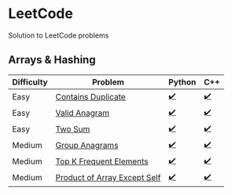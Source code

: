 # LeetCode
Solution to LeetCode problems

## Arrays & Hashing
| Difficulty | Problem | Python | C++ |
|------------|---------|--------|-----|
| Easy | [Contains Duplicate](https://leetcode.com/problems/contains-duplicate/) | [✔️](https://github.com/Momen-17/LeetCode/blob/master/Python/Arrays%20%26%20Hashing/contains-duplicate.py) | [✔️](https://github.com/Momen-17/LeetCode/blob/master/Cpp/Arrays%20%26%20Hashing/contains-duplicate.cpp) |
| Easy | [Valid Anagram](https://leetcode.com/problems/valid-anagram/) | [✔️](https://github.com/Momen-17/LeetCode/blob/master/Python/Arrays%20%26%20Hashing/valid-anagram.py) | [✔️](https://github.com/Momen-17/LeetCode/blob/master/Cpp/Arrays%20%26%20Hashing/valid-anagram.cpp) |
| Easy | [Two Sum](https://leetcode.com/problems/two-sum/) | [✔️](https://github.com/Momen-17/LeetCode/blob/master/Python/Arrays%20%26%20Hashing/two-sum.py) | [✔️](https://github.com/Momen-17/LeetCode/blob/master/Cpp/Arrays%20%26%20Hashing/two-sum.cpp) |
| Medium | [Group Anagrams](https://leetcode.com/problems/group-anagrams/description/) | [✔️](https://github.com/Momen-17/LeetCode/blob/master/Python/Arrays%20%26%20Hashing/group-anagrams.py) | [✔️](https://github.com/Momen-17/LeetCode/blob/master/Cpp/Arrays%20%26%20Hashing/group-anagram.cpp) |
| Medium | [Top K Frequent Elements](https://leetcode.com/problems/top-k-frequent-elements/description/) | [✔️](https://github.com/Momen-17/LeetCode/blob/master/Python/Arrays%20%26%20Hashing/top-k-frequent-elements.py) | [✔️](https://github.com/Momen-17/LeetCode/blob/master/Cpp/Arrays%20%26%20Hashing/top-k-frequent-elements.cpp) |
| Medium | [Product of Array Except Self](https://leetcode.com/problems/product-of-array-except-self/description/) | [✔️](https://github.com/Momen-17/LeetCode/blob/master/Python/Arrays%20%26%20Hashing/product-of-array-except-self.py) | [✔️](https://github.com/Momen-17/LeetCode/blob/master/Cpp/Arrays%20%26%20Hashing/product-of-array-except-self.cpp) |